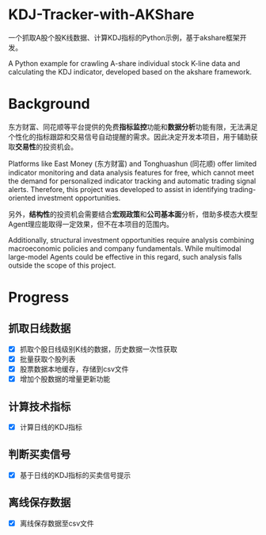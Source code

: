 # KDJ-Tracker-with-AKShare

一个抓取A股个股K线数据、计算KDJ指标的Python示例，基于akshare框架开发。

A Python example for crawling A-share individual stock K-line data and calculating the KDJ indicator, developed based on the akshare framework.

# Background
东方财富、同花顺等平台提供的免费**指标监控**功能和**数据分析**功能有限，无法满足个性化的指标跟踪和交易信号自动提醒的需求。因此决定开发本项目，用于辅助获取**交易性**的投资机会。

Platforms like ​​East Money​​ (东方财富) and ​​Tonghuashun​​ (同花顺) offer limited ​​indicator monitoring​​ and ​​data analysis​​ features for free, which cannot meet the demand for ​​personalized indicator tracking​​ and ​​automatic trading signal alerts​​. Therefore, this project was developed to assist in identifying ​​trading-oriented​​ investment opportunities.


另外，**结构性**的投资机会需要结合**宏观政策**和**公司基本面**分析，借助多模态大模型Agent理应能取得一定效果，但不在本项目的范围内。

Additionally, ​​structural​​ investment opportunities require analysis combining ​​macroeconomic policies​​ and ​​company fundamentals​​. While multimodal large-model Agents could be effective in this regard, such analysis falls outside the scope of this project.

# Progress
## 抓取日线数据
- [x] 抓取个股日线级别K线的数据，历史数据一次性获取
- [x] 批量获取个股列表
- [x] 股票数据本地缓存，存储到csv文件
- [x] 增加个股数据的增量更新功能
## 计算技术指标
- [x] 计算日线的KDJ指标
## 判断买卖信号
- [x] 基于日线的KDJ指标的买卖信号提示
## 离线保存数据
- [x] 离线保存数据至csv文件
